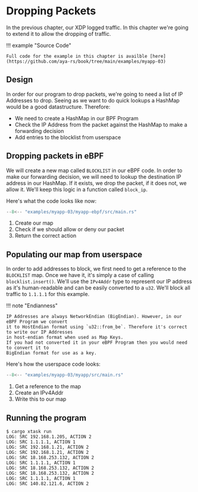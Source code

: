 # Dropping Packets

In the previous chapter, our XDP logged traffic. In this chapter we're going to extend it
to allow the dropping of traffic.

!!! example "Source Code"

    Full code for the example in this chapter is availble [here](https://github.com/aya-rs/book/tree/main/examples/myapp-03)

## Design

In order for our program to drop packets, we're going to need a list of IP Addresses to drop.
Seeing as we want to do quick lookups a HashMap would be a good datastructure.
Therefore:

- We need to create a HashMap in our BPF Program
- Check the IP Address from the packet against the HashMap to make a forwarding decision
- Add entries to the blocklist from userspace

## Dropping packets in eBPF

We will create a new map called `BLOCKLIST` in our eBPF code.
In order to make our forwarding decision, we will need to lookup the destination IP address in our HashMap.
If it exists, we drop the packet, if it does not, we allow it.
We'll keep this logic in a function called `block_ip`.

Here's what the code looks like now:

```rust linenums="1" title="myapp-ebpf/src/main.rs"
--8<-- "examples/myapp-03/myapp-ebpf/src/main.rs"
```

1. Create our map
2. Check if we should allow or deny our packet
3. Return the correct action

## Populating our map from userspace

In order to add addresses to block, we first need to get a reference to the `BLOCKLIST` map.
Once we have it, it's simply a case of calling `blocklist.insert()`.
We'll use the `IPv4Addr` type to represent our IP address as it's human-readable and can be easily converted to a `u32`. We'll block all traffic to `1.1.1.1` for this example.

!!! note "Endianness"

    IP Addresses are always NetworkEndian (BigEndian). However, in our eBPF Program we convert
    it to HostEndian format using `u32::from_be`. Therefore it's correct to write our IP Addresses
    in host-endian format when used as Map Keys.
    If you had not converted it in your eBPF Program then you would need to convert it to
    BigEndian format for use as a key.

Here's how the userspace code looks:

```rust linenums="1" title="myapp/src/main.rs"
--8<-- "examples/myapp-03/myapp/src/main.rs"
```

1. Get a reference to the map
2. Create an IPv4Addr
3. Write this to our map
## Running the program

```console
$ cargo xtask run
LOG: SRC 192.168.1.205, ACTION 2
LOG: SRC 1.1.1.1, ACTION 1
LOG: SRC 192.168.1.21, ACTION 2
LOG: SRC 192.168.1.21, ACTION 2
LOG: SRC 18.168.253.132, ACTION 2
LOG: SRC 1.1.1.1, ACTION 1
LOG: SRC 18.168.253.132, ACTION 2
LOG: SRC 18.168.253.132, ACTION 2
LOG: SRC 1.1.1.1, ACTION 1
LOG: SRC 140.82.121.6, ACTION 2
```
